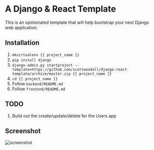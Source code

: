 # A Django & React Template
This is an opinionated template that will help bootstrap your next Django web
application.

## Installation
1. `mkvirtualenv {{ project_name }}`
1. `pip install django`
1. `django-admin.py startproject --template=https://github.com/scottwoodall/django-react-template/archive/master.zip {{ project_name }}`
1. `cd {{ project_name }}`
1. Follow `backend/README.md`
1. Follow `frontend/README.md`

## TODO
1. Build out the create/update/delete for the Users app

## Screenshot
![screenshot](https://github.com/scottwoodall/django-react-template/blob/master/screenshot.png)
